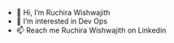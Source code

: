 - 👋 Hi, I’m Ruchira Wishwajith
- 👀 I’m interested in Dev Ops
- 📫 Reach me Ruchira Wishwajith on Linkedin

<!---
Rwishwajith/Rwishwajith is a ✨ special ✨ repository because its `README.md` (this file) appears on your GitHub profile.
You can click the Preview link to take a look at your changes.
--->
